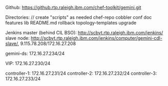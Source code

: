 Github: https://github.rtp.raleigh.ibm.com/chef-toolkit/gemini.git  

Directories: // create "scripts" as needed
chef-repo
cobbler
conf
doc
features
lib
README.md
rollback
topology-templates
upgrade

Jenkins master (behind CIL BSO): http://scbvt.rtp.raleigh.ibm.com/jenkins/
      slave node: http://scbvt.rtp.raleigh.ibm.com/jenkins/computer/gemini-cdl-slave/, 9.115.78.208/172.16.27.208

gemini-ds: 172.16.27.234/24

VIP: 172.16.27.230/24

controller-1: 172.16.27.231/24
controller-2: 172.16.27.232/24
controller-3: 172.16.27.233/24
